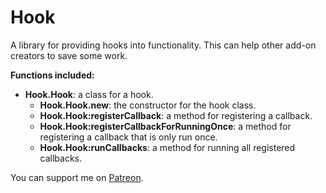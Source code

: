 # Hook

A library for providing hooks into functionality. This can help other add-on creators to save some work.

**Functions included:**

* **Hook.Hook**: a class for a hook.
  * **Hook.Hook.new**: the constructor for the hook class.
  * **Hook.Hook:registerCallback**: a method for registering a callback.
  * **Hook.Hook:registerCallbackForRunningOnce**: a method for registering a callback that is only run once.
  * **Hook.Hook:runCallbacks**: a method for running all registered callbacks.

You can support me on [Patreon](https://www.patreon.com/addons_by_sanjo).
